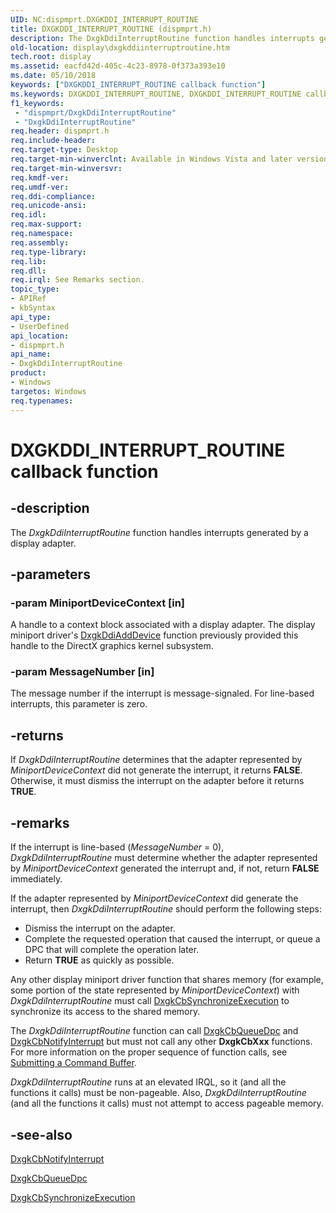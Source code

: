 ```yaml
---
UID: NC:dispmprt.DXGKDDI_INTERRUPT_ROUTINE
title: DXGKDDI_INTERRUPT_ROUTINE (dispmprt.h)
description: The DxgkDdiInterruptRoutine function handles interrupts generated by a display adapter.
old-location: display\dxgkddiinterruptroutine.htm
tech.root: display
ms.assetid: eacfd42d-405c-4c23-8978-0f373a393e10
ms.date: 05/10/2018
keywords: ["DXGKDDI_INTERRUPT_ROUTINE callback function"]
ms.keywords: DXGKDDI_INTERRUPT_ROUTINE, DXGKDDI_INTERRUPT_ROUTINE callback, DmFunctions_5341cc5a-0dd5-4493-ab02-0aa66d910ec0.xml, DxgkDdiInterruptRoutine, DxgkDdiInterruptRoutine callback function [Display Devices], display.dxgkddiinterruptroutine, dispmprt/DxgkDdiInterruptRoutine
f1_keywords:
 - "dispmprt/DxgkDdiInterruptRoutine"
 - "DxgkDdiInterruptRoutine"
req.header: dispmprt.h
req.include-header: 
req.target-type: Desktop
req.target-min-winverclnt: Available in Windows Vista and later versions of the Windows operating systems.
req.target-min-winversvr: 
req.kmdf-ver: 
req.umdf-ver: 
req.ddi-compliance: 
req.unicode-ansi: 
req.idl: 
req.max-support: 
req.namespace: 
req.assembly: 
req.type-library: 
req.lib: 
req.dll: 
req.irql: See Remarks section.
topic_type:
- APIRef
- kbSyntax
api_type:
- UserDefined
api_location:
- dispmprt.h
api_name:
- DxgkDdiInterruptRoutine
product:
- Windows
targetos: Windows
req.typenames: 
---
```


# DXGKDDI_INTERRUPT_ROUTINE callback function


## -description


The <i>DxgkDdiInterruptRoutine</i> function handles interrupts generated by a display adapter.


## -parameters




### -param MiniportDeviceContext [in]

A handle to a context block associated with a display adapter. The display miniport driver's <a href="https://docs.microsoft.com/windows-hardware/drivers/ddi/dispmprt/nc-dispmprt-dxgkddi_add_device">DxgkDdiAddDevice</a> function previously provided this handle to the DirectX graphics kernel subsystem.


### -param MessageNumber [in]

The message number if the interrupt is message-signaled. For line-based interrupts, this parameter is zero.


## -returns



If <i>DxgkDdiInterruptRoutine</i> determines that the adapter represented by <i>MiniportDeviceContext</i> did not generate the interrupt, it returns <b>FALSE</b>. Otherwise, it must dismiss the interrupt on the adapter before it returns <b>TRUE</b>.




## -remarks



If the interrupt is line-based (<i>MessageNumber</i> = 0), <i>DxgkDdiInterruptRoutine</i> must determine whether the adapter represented by <i>MiniportDeviceContext</i> generated the interrupt and, if not, return <b>FALSE</b> immediately.

If the adapter represented by <i>MiniportDeviceContext </i>did generate the interrupt, then <i>DxgkDdiInterruptRoutine</i> should perform the following steps:

<ul>
<li>
Dismiss the interrupt on the adapter.

</li>
<li>
Complete the requested operation that caused the interrupt, or queue a DPC that will complete the operation later. 

</li>
<li>
Return <b>TRUE</b> as quickly as possible.

</li>
</ul>
Any other display miniport driver function that shares memory (for example, some portion of the state represented by <i>MiniportDeviceContext</i>) with <i>DxgkDdiInterruptRoutine</i> must call <a href="https://docs.microsoft.com/windows-hardware/drivers/ddi/dispmprt/nc-dispmprt-dxgkcb_synchronize_execution">DxgkCbSynchronizeExecution</a> to synchronize its access to the shared memory.

The <i>DxgkDdiInterruptRoutine</i> function can call <a href="https://docs.microsoft.com/windows-hardware/drivers/ddi/dispmprt/nc-dispmprt-dxgkcb_queue_dpc">DxgkCbQueueDpc</a> and <a href="https://docs.microsoft.com/windows-hardware/drivers/ddi/d3dkmddi/nc-d3dkmddi-dxgkcb_notify_interrupt">DxgkCbNotifyInterrupt</a> but must not call any other <b>DxgkCbXxx</b> functions. For more information on the proper sequence of function calls, see <a href="https://docs.microsoft.com/windows-hardware/drivers/display/submitting-a-command-buffer">Submitting a Command Buffer</a>.

<i>DxgkDdiInterruptRoutine</i> runs at an elevated IRQL, so it (and all the functions it calls) must be non-pageable. Also, <i>DxgkDdiInterruptRoutine</i> (and all the functions it calls) must not attempt to access pageable memory.




## -see-also




<a href="https://docs.microsoft.com/windows-hardware/drivers/ddi/d3dkmddi/nc-d3dkmddi-dxgkcb_notify_interrupt">DxgkCbNotifyInterrupt</a>



<a href="https://docs.microsoft.com/windows-hardware/drivers/ddi/dispmprt/nc-dispmprt-dxgkcb_queue_dpc">DxgkCbQueueDpc</a>



<a href="https://docs.microsoft.com/windows-hardware/drivers/ddi/dispmprt/nc-dispmprt-dxgkcb_synchronize_execution">DxgkCbSynchronizeExecution</a>
 

 

